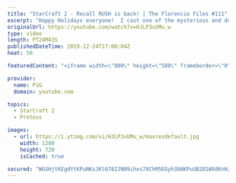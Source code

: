 ```yaml
---
title: "StarCraft 2 - Recall RUSH is back! | The Florencio Files #111"
excerpt: "Happy Holidays everyone!  I cast one of the mysterious and deranged builds of the one and only Florencio, the dude that invented the proxy nexus recall rush.  Florencios Twitch: https://www.twitch.tv/florenciosc Florencios Youtube: https://www.youtube.com/channel/UCPVDzgavABEYvzf6ABjgSVA Florencios Twitter:"
originalUrl: https://youtube.com/watch?v=HJLP3xUMu_w
type: video
length: PT24M43S
publishedDateTime: 2019-12-24T17:00:04Z
heat: 50

featuredContent: "<iframe width=\"800\" height=\"500\" frameborder=\"0\" src=\"https://www.youtube.com/embed/HJLP3xUMu_w\" allow=\"accelerometer; autoplay; encrypted-media; gyroscope; picture-in-picture\" allowfullscreen></iframe>"

provider:
  name: PiG
  domain: youtube.com

topics:
  - StarCraft 2
  - Protoss

images:
  - url: https://i.ytimg.com/vi/HJLP3xUMu_w/maxresdefault.jpg
    width: 1280
    height: 720
    isCached: true

secured: "WGSHjtKEgdYtKPuNKsJKl678IJN09ihxs7XChM5EGyh3bNKPuUB2D1WXdKnH/utfvnJ2JF+H8DnyMtGkzJ9eNcMD88ZN9MYoKIkFYDcqvnkwn/KE4u63Yw/WbBwHStgVoNrzREgH2ZCOl1syPtEpHKyH85wz5JqYr2yfAmDn/dMWXQgkMn95l+ESr0ym0q10Jct3O6jlFCV/HwteIdPG1o6Qx8dltRlKv4zPy/KDozCH2U+YzQ8CJk0d8IMB5Si8vD5RrTMGBVNl731usHUf8Rqs3hAemtHA/xYvKHr0Mj/q0OK2pIF5+PDFwOT9pWoVqxlQRulTwRPPwVy645oTqQtrbgt0IkY+T0nsSUud8/HoUNYAi5KZzOr1knwcNAs2xPth06MCbSoR613CuIq86IMUGnnb342HXJB4TIxIehQ=;ifnU7iGSYwrVfg8Ct2Sn0g=="
---
```


